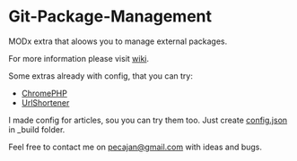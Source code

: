 Git-Package-Management
======================

MODx extra that aloows you to manage external packages.

For more information please visit [wiki](https://github.com/TheBoxer/Git-Package-Management/wiki).

Some extras already with config, that you can try:
 * [ChromePHP](https://github.com/TheBoxer/ChromePHP_MODX)
 * [UrlShortener](https://github.com/TheBoxer/UrlShortener)
 
I made config for articles, sou you can try them too. Just create [config.json](http://pastebin.com/wDQGKbnh) in _build folder.

Feel free to contact me on pecajan@gmail.com with ideas and bugs.
